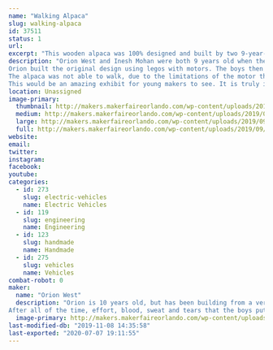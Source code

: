 ```yaml
---
name: "Walking Alpaca"
slug: walking-alpaca
id: 37511
status: 1
url: 
excerpt: "This wooden alpaca was 100% designed and built by two 9-year-old boys (now 10). It is a very impressive bit of making for two so very young!"
description: "Orion West and Inesh Mohan were both 9 years old when they came up with the concept of building a walking alpaca for an Odyssey of the Mind competition. Most kids in their age category stick to mostly pre-made vehicles. These two wanted to create something entirely different. According to the rules of Odyssey of the Mind, adults may not offer \"outside assistance\", which includes offering ideas about what materials to use, or how to build. 
Orion built the original design using legos with motors. The boys then built models out of balsa wood, which they then scaled up and built out of wood. They overcame many challenges during the build, figuring out how to make it have a walking motion, discovering the limits imposed by weight, etc. They were also required to break down the alpaca into two separate suitcases, and they came up with an ingenious chain-tensioning sytem to make that happen. 
The alpaca was not able to walk, due to the limitations of the motor that they used (another learning moment!), so they mounted it on wheels for practical motion, allowing the legs to \"walk\" now that there was no longer weight on them.
This would be an amazing exhibit for young makers to see. It is truly impressive to see what two kids were able to build with enough hard work (over 100 hours) and determination!"
location: Unassigned
image-primary:
  thumbnail: http://makers.makerfaireorlando.com/wp-content/uploads/2019/09/Odyssey-2-2-150x150.jpg
  medium: http://makers.makerfaireorlando.com/wp-content/uploads/2019/09/Odyssey-2-2-252x300.jpg
  large: http://makers.makerfaireorlando.com/wp-content/uploads/2019/09/Odyssey-2-2-860x1024.jpg
  full: http://makers.makerfaireorlando.com/wp-content/uploads/2019/09/Odyssey-2-2.jpg
website: 
email: 
twitter: 
instagram: 
facebook: 
youtube: 
categories:
  - id: 273
    slug: electric-vehicles
    name: Electric Vehicles
  - id: 119
    slug: engineering
    name: Engineering
  - id: 123
    slug: handmade
    name: Handmade
  - id: 275
    slug: vehicles
    name: Vehicles
combat-robot: 0
maker:
  name: "Orion West"
  description: "Orion is 10 years old, but has been building from a very early age. By the time he was five years old, he could take apart and reassemble a carburetor. This past spring, he and another boy, Inesh Mohan, spent over 100 hours designing and building a walking alpaca for an Odyssey of the Mind competition. Due to the type of technical difficulties that occur when you venture WAAAYYY outside of the box, they did not end up completing the event before time was called, but their design and build was 100% child-driven and created. \"Outside Assistance\" from adults was strictly prohibited due to the contest rules. 
After all of the time, effort, blood, sweat and tears that the boys put in without being able to fully demonstrate their creation, their one request was that they be allowed to exhibit at Maker Faire, which they faithfully attend every year."
  image-primary: http://makers.makerfaireorlando.com/wp-content/uploads/2019/09/Odyssey-2-1-860x1024.jpg
last-modified-db: "2019-11-08 14:35:58"
last-exported: "2020-07-07 19:11:55"
---
```

